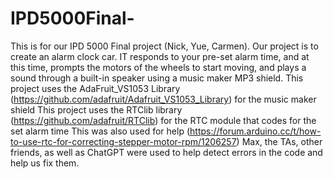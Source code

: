 # IPD5000Final-
This is for our IPD 5000 Final project (Nick, Yue, Carmen). Our project is to create an alarm clock car. IT responds to your pre-set alarm time, and at this time, prompts the motors of the wheels to start moving, and plays a sound through a built-in speaker using a music maker MP3 shield. 
This project uses the AdaFruit_VS1053 Library (https://github.com/adafruit/Adafruit_VS1053_Library) for the music maker shield
This project uses the RTClib library (https://github.com/adafruit/RTClib) for the RTC module that codes for the set alarm time
This was also used for help (https://forum.arduino.cc/t/how-to-use-rtc-for-correcting-stepper-motor-rpm/1206257)
Max, the TAs, other friends, as well as ChatGPT were used to help detect errors in the code and help us fix them.
